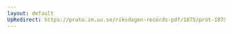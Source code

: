```yaml
---
layout: default
UpRedirect: https://pruto.im.uu.se/riksdagen-records-pdf/1875/prot-1875--fk--042/prot-1875--fk--042_035.pdf
---
```

